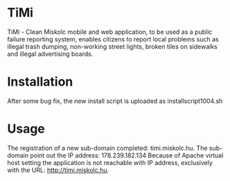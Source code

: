 # TiMi
TiMi - Clean Miskolc mobile and web application, to be used as a public failure reporting system, enables citizens to report local problems such as illegal trash dumping, non-working street lights, broken tiles on sidewalks and illegal advertising boards.

# Installation
After some bug fix, the new install script is uploaded as installscript1004.sh

# Usage
The registration of a new sub-domain completed: timi.miskolc.hu. The sub-domain point out the IP address: 178.239.182.134
Because of Apache virtual host setting the application is not reachable with IP address, exclusively with the URL: http://timi.miskolc.hu.

